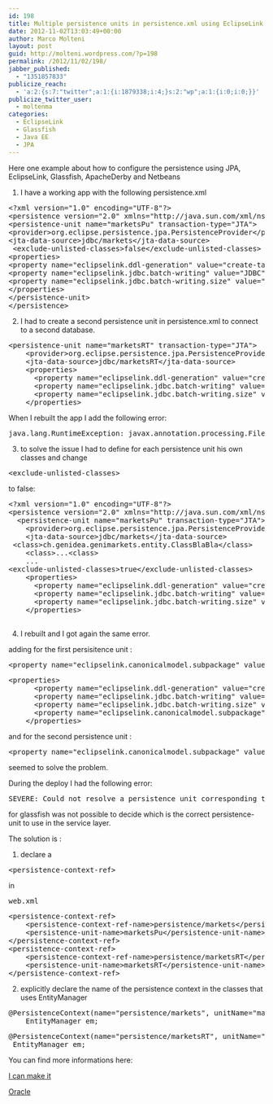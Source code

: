 ```yaml
---
id: 198
title: Multiple persistence units in persistence.xml using EclipseLink
date: 2012-11-02T13:03:49+00:00
author: Marco Molteni
layout: post
guid: http://molteni.wordpress.com/?p=198
permalink: /2012/11/02/198/
jabber_published:
  - "1351857833"
publicize_reach:
  - 'a:2:{s:7:"twitter";a:1:{i:1879338;i:4;}s:2:"wp";a:1:{i:0;i:0;}}'
publicize_twitter_user:
  - moltenma
categories:
  - EclipseLink
  - Glassfish
  - Java EE
  - JPA
---
```

Here one example about how to configure the persistence using JPA, EclipseLink, Glassfish, ApacheDerby and Netbeans

1) I have a working app with the following persistence.xml

<pre class="brush: css; title: ; notranslate" title="">&lt;?xml version="1.0" encoding="UTF-8"?&gt;
&lt;persistence version="2.0" xmlns="http://java.sun.com/xml/ns/persistence" xmlns:xsi="http://www.w3.org/2001/XMLSchema-instance" xsi:schemaLocation="http://java.sun.com/xml/ns/persistence http://java.sun.com/xml/ns/persistence/persistence_2_0.xsd"&gt;
&lt;persistence-unit name="marketsPu" transaction-type="JTA"&gt;
&lt;provider&gt;org.eclipse.persistence.jpa.PersistenceProvider&lt;/provider&gt;
&lt;jta-data-source&gt;jdbc/markets&lt;/jta-data-source&gt;
 &lt;exclude-unlisted-classes&gt;false&lt;/exclude-unlisted-classes&gt;
&lt;properties&gt;
&lt;property name="eclipselink.ddl-generation" value="create-tables"/&gt;
&lt;property name="eclipselink.jdbc.batch-writing" value="JDBC"/&gt;
&lt;property name="eclipselink.jdbc.batch-writing.size" value="10000"/&gt;
&lt;/properties&gt;
&lt;/persistence-unit&gt;
&lt;/persistence&gt;
</pre>

2) I had to create a second persistence unit in persistence.xml to connect to a second database.

<pre class="brush: xml; title: ; notranslate" title="">&lt;persistence-unit name="marketsRT" transaction-type="JTA"&gt;
    &lt;provider&gt;org.eclipse.persistence.jpa.PersistenceProvider&lt;/provider&gt;
    &lt;jta-data-source&gt;jdbc/marketsRT&lt;/jta-data-source&gt; 
    &lt;properties&gt;
      &lt;property name="eclipselink.ddl-generation" value="create-tables"/&gt;
      &lt;property name="eclipselink.jdbc.batch-writing" value="JDBC"/&gt;
      &lt;property name="eclipselink.jdbc.batch-writing.size" value="10000"/&gt;
    &lt;/properties&gt;
</pre>

When I rebuilt the app I add the following error:

<pre class="brush: java; title: ; notranslate" title="">java.lang.RuntimeException: javax.annotation.processing.FilerException: Attempt to recreate a file for type
</pre>

3) to solve the issue I had to define for each persistence unit his own classes and change 

<pre class="brush: xml; title: ; notranslate" title="">&lt;exclude-unlisted-classes&gt;</pre>

to false:

<pre class="brush: xml; title: ; notranslate" title="">&lt;?xml version="1.0" encoding="UTF-8"?&gt;
&lt;persistence version="2.0" xmlns="http://java.sun.com/xml/ns/persistence" xmlns:xsi="http://www.w3.org/2001/XMLSchema-instance" xsi:schemaLocation="http://java.sun.com/xml/ns/persistence http://java.sun.com/xml/ns/persistence/persistence_2_0.xsd"&gt;
  &lt;persistence-unit name="marketsPu" transaction-type="JTA"&gt;
    &lt;provider&gt;org.eclipse.persistence.jpa.PersistenceProvider&lt;/provider&gt;
    &lt;jta-data-source&gt;jdbc/markets&lt;/jta-data-source&gt;    
 &lt;class&gt;ch.genidea.genimarkets.entity.ClassBlaBla&lt;/class&gt;
    &lt;class&gt;...&lt;class&gt;
    ...
&lt;exclude-unlisted-classes&gt;true&lt;/exclude-unlisted-classes&gt;
    &lt;properties&gt;
      &lt;property name="eclipselink.ddl-generation" value="create-tables"/&gt;
      &lt;property name="eclipselink.jdbc.batch-writing" value="JDBC"/&gt;
      &lt;property name="eclipselink.jdbc.batch-writing.size" value="10000"/&gt;
    &lt;/properties&gt;
   
</pre>

4) I rebuilt and I got again the same error.
  
adding for the first persisitence unit :

<pre class="brush: xml; title: ; notranslate" title="">&lt;property name="eclipselink.canonicalmodel.subpackage" value="one"/&gt;</pre>

<pre class="brush: xml; title: ; notranslate" title="">&lt;properties&gt;
      &lt;property name="eclipselink.ddl-generation" value="create-tables"/&gt;
      &lt;property name="eclipselink.jdbc.batch-writing" value="JDBC"/&gt;
      &lt;property name="eclipselink.jdbc.batch-writing.size" value="10000"/&gt;
      &lt;property name="eclipselink.canonicalmodel.subpackage" value="one"/&gt;
    &lt;/properties&gt;
</pre>

and for the second persistence unit : 

<pre class="brush: xml; title: ; notranslate" title="">&lt;property name="eclipselink.canonicalmodel.subpackage" value="two"/&gt; </pre>

seemed to solve the problem.

During the deploy I had the following error:

<pre class="brush: java; title: ; notranslate" title="">SEVERE: Could not resolve a persistence unit corresponding to the persistence-context-ref-name [service class name] ...
</pre>

for glassfish was not possible to decide which is the correct persistence-unit to use in the service layer.

The solution is :
  
1) declare a 

<pre class="brush: xml; title: ; notranslate" title="">&lt;persistence-context-ref&gt;</pre>

in 

<pre class="brush: xml; title: ; notranslate" title="">web.xml</pre>

<pre class="brush: xml; title: ; notranslate" title="">&lt;persistence-context-ref&gt;
    &lt;persistence-context-ref-name&gt;persistence/markets&lt;/persistence-context-ref-name&gt;
    &lt;persistence-unit-name&gt;marketsPu&lt;/persistence-unit-name&gt;
&lt;/persistence-context-ref&gt;
&lt;persistence-context-ref&gt;
    &lt;persistence-context-ref-name&gt;persistence/marketsRT&lt;/persistence-context-ref-name&gt;
    &lt;persistence-unit-name&gt;marketsRT&lt;/persistence-unit-name&gt;
&lt;/persistence-context-ref&gt;
</pre>

2) explicitly declare the name of the persistence context in the classes that uses EntityManager

<pre class="brush: java; title: ; notranslate" title="">@PersistenceContext(name="persistence/markets", unitName="marketsPu")
    EntityManager em;
</pre>

<pre class="brush: java; title: ; notranslate" title="">@PersistenceContext(name="persistence/marketsRT", unitName="marketsRT")
 EntityManager em;
</pre>

You can find more informations here:

<a href="http://www.icanmakeit.de/2008/10/01/could-not-resolve-a-persistence-unit-corresponding-to-the-persistence-context-ref-name/" title="I can make it" target="_blank">I can make it</a>
  
<a href="http://docs.oracle.com/cd/E16439_01/doc.1013/e13981/servjndi010.htm" title="Oracle" target="_blank">Oracle</a>